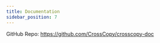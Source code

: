```yaml
---
title: Documentation
sidebar_position: 7
---
```


GitHub Repo: https://github.com/CrossCopy/crosscopy-doc
